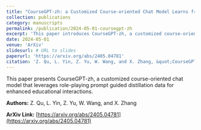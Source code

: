 ```yaml
---
title: "CourseGPT-zh: a Customized Course-oriented Chat Model Learns from Role-playing Prompt Guided Distillation Data"
collection: publications
category: manuscripts
permalink: /publication/2024-05-01-coursegpt-zh
excerpt: 'This paper introduces CourseGPT-zh, a customized course-oriented chat model that learns from role-playing prompt guided distillation data.'
date: 2024-05-01
venue: 'ArXiv'
slidesurl: # URL to slides
paperurl: 'https://arxiv.org/abs/2405.04781'
citation: 'Z. Qu, L. Yin, Z. Yu, W. Wang, and X. Zhang, &quot;CourseGPT-zh: a Customized Course-oriented Chat Model Learns from Role-playing Prompt Guided Distillation Data,&quot; <i>ArXiv</i>, abs/2405.04781, 2024.'
---
```


This paper presents CourseGPT-zh, a customized course-oriented chat model that leverages role-playing prompt guided distillation data for enhanced educational interactions.

**Authors:** Z. Qu, L. Yin, Z. Yu, W. Wang, and X. Zhang

**ArXiv Link:** [https://arxiv.org/abs/2405.04781](https://arxiv.org/abs/2405.04781)

